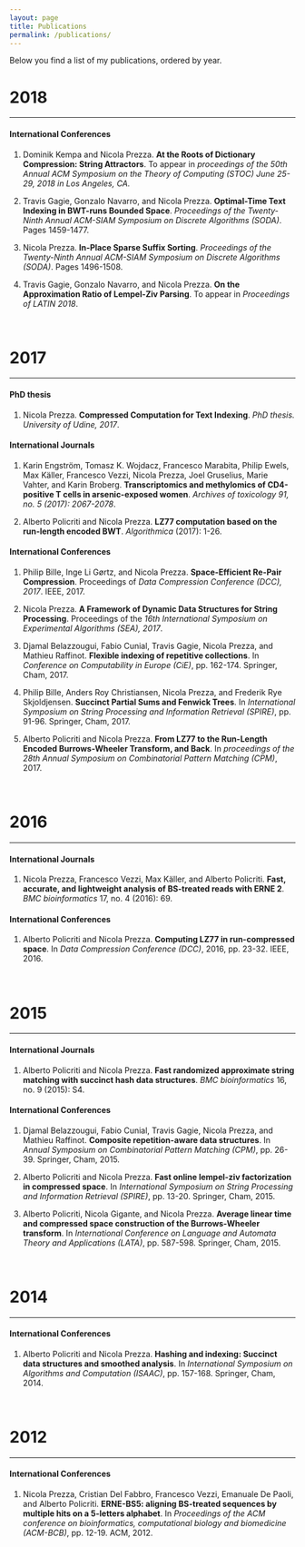 ```yaml
---
layout: page
title: Publications
permalink: /publications/
---
```


Below you find a list of my publications, ordered by year. 

# **2018** #
----
#### International Conferences ####


1. Dominik Kempa and Nicola Prezza.
**At the Roots of Dictionary Compression: String Attractors**. 
To appear in *proceedings of the 50th Annual ACM Symposium on the Theory of Computing (STOC)
June 25-29, 2018 in Los Angeles, CA.*

2. Travis Gagie, Gonzalo Navarro, and Nicola Prezza. **Optimal-Time Text Indexing in BWT-runs Bounded Space**. *Proceedings of the Twenty-Ninth Annual ACM-SIAM Symposium on Discrete Algorithms (SODA)*. Pages 1459-1477.

3. Nicola Prezza. **In-Place Sparse Suffix Sorting**. *Proceedings of the Twenty-Ninth Annual ACM-SIAM Symposium on Discrete Algorithms (SODA)*. Pages 1496-1508.

4. Travis Gagie, Gonzalo Navarro, and Nicola Prezza. **On the Approximation Ratio of Lempel-Ziv Parsing**. To appear in *Proceedings of LATIN 2018*.

<br>

# **2017** #
----

#### PhD thesis ####

1. Nicola Prezza. **Compressed Computation for Text Indexing**. *PhD thesis. University of Udine, 2017*.

#### International Journals ####


1. Karin Engström, Tomasz K. Wojdacz, Francesco Marabita, Philip Ewels, Max Käller, Francesco Vezzi, Nicola Prezza, Joel Gruselius, Marie Vahter, and Karin Broberg. **Transcriptomics and methylomics of CD4-positive T cells in arsenic-exposed women**. *Archives of toxicology 91, no. 5 (2017): 2067-2078*.

2. Alberto Policriti and Nicola Prezza. **LZ77 computation based on the run-length encoded BWT**. *Algorithmica* (2017): 1-26.

#### International Conferences ####


1. Philip Bille, Inge Li Gørtz, and Nicola Prezza. **Space-Efficient Re-Pair Compression**. Proceedings of *Data Compression Conference (DCC), 2017*. IEEE, 2017.

2. Nicola Prezza. **A Framework of Dynamic Data Structures for String Processing**. Proceedings of the *16th International Symposium on Experimental Algorithms (SEA), 2017*. 

3. Djamal Belazzougui, Fabio Cunial, Travis Gagie, Nicola Prezza, and Mathieu Raffinot. **Flexible indexing of repetitive collections**. In *Conference on Computability in Europe (CiE)*, pp. 162-174. Springer, Cham, 2017.

4. Philip Bille, Anders Roy Christiansen, Nicola Prezza, and Frederik Rye Skjoldjensen. **Succinct Partial Sums and Fenwick Trees**. In *International Symposium on String Processing and Information Retrieval (SPIRE)*, pp. 91-96. Springer, Cham, 2017.

5. Alberto Policriti and Nicola Prezza. **From LZ77 to the Run-Length Encoded Burrows-Wheeler Transform, and Back**. In *proceedings of the 28th Annual Symposium on Combinatorial Pattern Matching (CPM)*, 2017. 

<br>

# **2016** #
----

#### International Journals ####

1. Nicola Prezza, Francesco Vezzi, Max Käller, and Alberto Policriti. **Fast, accurate, and lightweight analysis of BS-treated reads with ERNE 2**. *BMC bioinformatics* 17, no. 4 (2016): 69.

#### International Conferences ####

1. Alberto Policriti and Nicola Prezza. **Computing LZ77 in run-compressed space**. In *Data Compression Conference (DCC)*, 2016, pp. 23-32. IEEE, 2016.




<br>

# **2015** #
----

#### International Journals ####

1. Alberto Policriti and Nicola Prezza. **Fast randomized approximate string matching with succinct hash data structures**. *BMC bioinformatics* 16, no. 9 (2015): S4.

#### International Conferences ####

1. Djamal Belazzougui, Fabio Cunial, Travis Gagie, Nicola Prezza, and Mathieu Raffinot. **Composite repetition-aware data structures**. In *Annual Symposium on Combinatorial Pattern Matching (CPM)*, pp. 26-39. Springer, Cham, 2015.

2. Alberto Policriti and Nicola Prezza. **Fast online lempel-ziv factorization in compressed space**. In *International Symposium on String Processing and Information Retrieval (SPIRE)*, pp. 13-20. Springer, Cham, 2015.

3. Alberto Policriti, Nicola Gigante, and Nicola Prezza. **Average linear time and compressed space construction of the Burrows-Wheeler transform**. In *International Conference on Language and Automata Theory and Applications (LATA)*, pp. 587-598. Springer, Cham, 2015.



<br>

# **2014** #
----

#### International Conferences ####

1. Alberto Policriti and Nicola Prezza. **Hashing and indexing: Succinct data structures and smoothed analysis**. In *International Symposium on Algorithms and Computation (ISAAC)*, pp. 157-168. Springer, Cham, 2014.


<br>

# **2012** #
----

#### International Conferences ####


1. Nicola Prezza, Cristian Del Fabbro, Francesco Vezzi, Emanuale De Paoli, and Alberto Policriti. **ERNE-BS5: aligning BS-treated sequences by multiple hits on a 5-letters alphabet**. In *Proceedings of the ACM conference on bioinformatics, computational biology and biomedicine (ACM-BCB)*, pp. 12-19. ACM, 2012.



